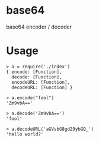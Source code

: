 base64
======

base64 encoder / decoder 

Usage
=====

```
> a = require('./index')
{ encode: [Function],
  decode: [Function],
  encodeURL: [Function],
  decodeURL: [Function] }

> a.encode("fool")
'Zm9vbA=='

> a.decode('Zm9vbA==')
'fool'

> a.decodeURL('aGVsbG8gd29ybGQ_')
'hello world?'
```